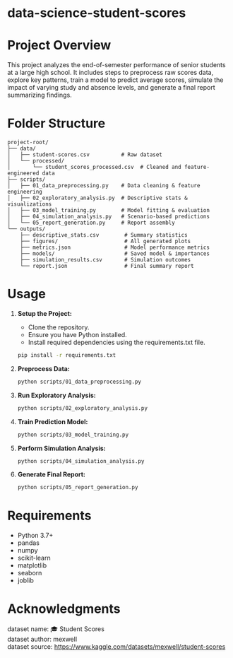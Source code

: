 # data-science-student-scores

# Project Overview

This project analyzes the end-of-semester performance of senior students at a large high school. It includes steps to preprocess raw scores data, explore key patterns, train a model to predict average scores, simulate the impact of varying study and absence levels, and generate a final report summarizing findings.

# Folder Structure

```
project-root/
├── data/
│   ├── student-scores.csv          # Raw dataset
│   └── processed/
│       └── student_scores_processed.csv  # Cleaned and feature-engineered data
├── scripts/
│   ├── 01_data_preprocessing.py    # Data cleaning & feature engineering
│   ├── 02_exploratory_analysis.py  # Descriptive stats & visualizations
│   ├── 03_model_training.py        # Model fitting & evaluation
│   ├── 04_simulation_analysis.py   # Scenario-based predictions
│   └── 05_report_generation.py     # Report assembly
└── outputs/
    ├── descriptive_stats.csv        # Summary statistics
    ├── figures/                     # All generated plots
    ├── metrics.json                 # Model performance metrics
    ├── models/                      # Saved model & importances
    ├── simulation_results.csv       # Simulation outcomes
    └── report.json                  # Final summary report
```

# Usage

1. **Setup the Project:**
   - Clone the repository.
   - Ensure you have Python installed.
   - Install required dependencies using the requirements.txt file.
   ```bash
   pip install -r requirements.txt
   ```

2. **Preprocess Data:**
   ```bash
   python scripts/01_data_preprocessing.py
   ```

3. **Run Exploratory Analysis:**
   ```bash
   python scripts/02_exploratory_analysis.py
   ```

4. **Train Prediction Model:**
   ```bash
   python scripts/03_model_training.py
   ```

5. **Perform Simulation Analysis:**
   ```bash
   python scripts/04_simulation_analysis.py
   ```

6. **Generate Final Report:**
   ```bash
   python scripts/05_report_generation.py
   ```

# Requirements

- Python 3.7+
- pandas
- numpy
- scikit-learn
- matplotlib
- seaborn
- joblib

# Acknowledgments

dataset name: 🎓 Student Scores  
dataset author: mexwell  
dataset source: https://www.kaggle.com/datasets/mexwell/student-scores

